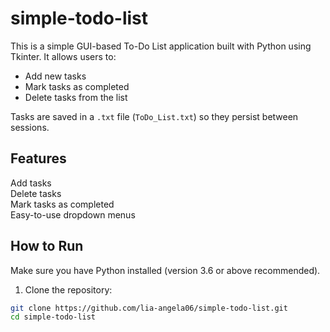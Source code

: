 # simple-todo-list
This is a simple GUI-based To-Do List application built with Python using Tkinter. It allows users to:

- Add new tasks
- Mark tasks as completed
- Delete tasks from the list

Tasks are saved in a `.txt` file (`ToDo_List.txt`) so they persist between sessions.

## Features

Add tasks  
Delete tasks  
Mark tasks as completed  
Easy-to-use dropdown menus  

## How to Run

Make sure you have Python installed (version 3.6 or above recommended).

1. Clone the repository:
```bash
git clone https://github.com/lia-angela06/simple-todo-list.git
cd simple-todo-list

